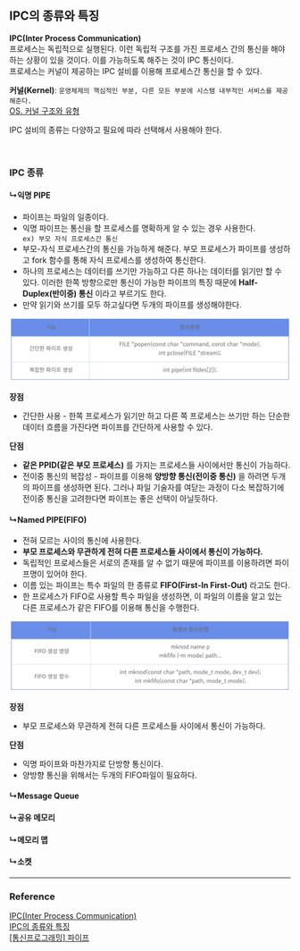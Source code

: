 ## IPC의 종류와 특징
**IPC(Inter Process Communication)**  
프로세스는 독립적으로 실행된다. 이런 독립적 구조를 가진 프로세스 간의 통신을 해야하는 상황이 있을 것이다. 이를 가능하도록 해주는 것이 IPC 통신이다.  
프로세스는 커널이 제공하는 IPC 설비를 이용해 프로세스간 통신을 할 수 있다.

**커널(Kernel)**: `운영체제의 핵심적인 부분, 다른 모든 부분에 시스템 내부적인 서비스를 제공해준다.`  
[OS. 커널 구조와 유형](OS.%20커널%20구조와%20유형.md)  

IPC 설비의 종류는 다양하고 필요에 따라 선택해서 사용해야 한다.

<br>

### IPC 종류


#### ↳익명 PIPE
- 파이프는 파일의 일종이다.
- 익명 파이프는 통신을 할 프로세스를 명확하게 알 수 있는 경우 사용한다.  
  `ex) 부모 자식 프로세스간 통신`
- 부모-자식 프로세스간의 통신을 가능하게 해준다. 부모 프로세스가 파이프를 생성하고 fork 함수를 통해 자식 프로세스를 생성하여 통신한다. 
- 하나의 프로세스는 데이터를 쓰기만 가능하고 다른 하나는 데이터를 읽기만 할 수 있다. 이러한 한쪽 방향으로만 통신이 가능한 파이프의 특징 때문에 **Half-Duplex(반이중) 통신** 이라고 부르기도 한다.
- 만약 읽기와 쓰기를 모두 하고싶다면 두개의 파이프를 생성해야한다.

![](../Img/IPC_img_01.png)

**장점**
- 간단한 사용 - 한쪽 프로세스가 읽기만 하고 다른 쪽 프로세스는 쓰기만 하는 단순한 데이터 흐름을 가진다면 파이프를 간단하게 사용할 수 있다.

**단점**
- **같은 PPID(같은 부모 프로세스)** 를 가지는 프로세스들 사이에서만 통신이 가능하다.
- 전이중 통신의 복잡성 - 파이프를 이용해 **양방향 통신(전이중 통신)** 을 하려면 두개의 파이프를 생성하면 된다. 그러나 파일 기술자를 여닫는 과정이 다소 복잡하기에 전이중 통신을 고려한다면 파이프는 좋은 선택이 아닐듯하다.

#### ↳Named PIPE(FIFO)
- 전혀 모르는 사이의 통신에 사용한다.
- **부모 프로세스와 무관하게 전혀 다른 프로세스들 사이에서 통신이 가능하다.**
- 독립적인 프로세스들은 서로의 존재를 알 수 없기 때문에 파이프를 이용하려면 파이프명이 있어야 한다.
- 이름 있는 파이프는 특수 파일의 한 종류로 **FIFO(First-In First-Out)** 라고도 한다.
- 한 프로세스가 FIFO로 사용할 특수 파일을 생성하면, 이 파일의 이름을 알고 있는 다른 프로세스가 같은 FIFO를 이용해 통신을 수행한다. 

![](../Img/IPC_img_02.png)

**장점**
- 부모 프로세스와 무관하게 전혀 다른 프로세스들 사이에서 통신이 가능하다.

**단점**
- 익명 파이프와 마찬가지로 단방향 통신이다.
- 양방향 통신을 위해서는 두개의 FIFO파일이 필요하다.

#### ↳Message Queue

#### ↳공유 메모리

#### ↳메모리 맵

#### ↳소켓


---

### Reference

[IPC(Inter Process Communication)](https://github.com/gyoogle/tech-interview-for-developer/blob/master/Computer%20Science/Operating%20System/IPC(Inter%20Process%20Communication).md)  
[IPC의 종류와 특징](https://jwprogramming.tistory.com/54)  
[[통신프로그래밍] 파이프](https://12bme.tistory.com/226)
